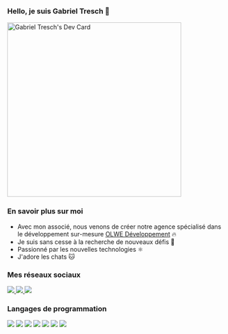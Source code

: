 ### Hello, je suis Gabriel Tresch 👋
<a href="https://app.daily.dev/gabriel_tresch"><img src="https://api.daily.dev/devcards/2651f9c383064c9e975bd951281825f8.png?r=hb5" width="400" alt="Gabriel Tresch's Dev Card"/></a>

### En savoir plus sur moi

- Avec mon associé, nous venons de créer notre agence spécialisé dans le développement sur-mesure [OLWE Développement][olwe_website] 🔥
- Je suis sans cesse à la recherche de nouveaux défis 💪
- Passionné par les nouvelles technologies ⚛️
- J'adore les chats 🐱

### Mes réseaux sociaux

<a href="https://www.instagram.com/gabriel_tresch/">
    <img src="https://img.shields.io/badge/Instagram-E4405F?style=for-the-badge&logo=instagram&logoColor=white"/>
</a>
<a href="https://twitter.com/gabrieltresch">
    <img src="https://img.shields.io/badge/Twitter-1DA1F2?style=for-the-badge&logo=twitter&logoColor=white"/>
</a>
<a href="https://www.linkedin.com/in/gabriel-tresch-64181612a/">
    <img src="https://img.shields.io/badge/LinkedIn-0077B5?style=for-the-badge&logo=linkedin&logoColor=white"/>
</a>

<br />

### Langages de programmation 

<div>
    <img src="https://img.shields.io/badge/React-20232A?style=for-the-badge&logo=react&logoColor=61DAFB"/>
    <img src="https://img.shields.io/badge/JavaScript-F7DF1E?style=for-the-badge&logo=javascript&logoColor=black"/>
    <img src="https://img.shields.io/badge/Node.js-43853D?style=for-the-badge&logo=node.js&logoColor=white"/>
    <img src="https://img.shields.io/badge/Next-black?style=for-the-badge&logo=next.js&logoColor=white"/>
    <img src="https://img.shields.io/badge/Sass-CC6699?style=for-the-badge&logo=sass&logoColor=white"/>
    <img src="https://img.shields.io/badge/HTML5-E34F26?style=for-the-badge&logo=html5&logoColor=white"/>
    <img src="https://img.shields.io/badge/MySQL-00000F?style=for-the-badge&logo=mysql&logoColor=white"/>
</div>

[olwe_website]: https://olwe.fr/
